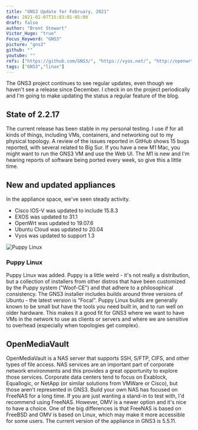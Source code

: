 ```yaml
---
title: "GNS3 Update for February, 2021"
date: 2021-02-07T15:03:01-05:00
draft: false
author: "Brent Stewart"
Victor_Hugo: "true"
Focus_Keyword: "GNS3"
picture: "gns3"
github: ""
youtube: ""
refs: ["https://github.com/GNS3/", "https://vyos.net/", "http://openwrt.org","http://puppylinux.com/" ]
tags: ["GNS3","linux"]
---
```


The GNS3 project continues to see regular updates, even though we haven't see a release since December.  I check in on the project periodically and I'm going to make updating the status a regular feature of the blog.

## State of 2.2.17
The current release has been stable in my personal testing.  I use if for all kinds of things, including VMs, containers, and networking out to my physical topology.  A review of the issues reported in GitHub shows 15 bugs reported, with several related to Big Sur.  If you have a new M1 Mac, you might want to run the GNS3 VM and use the Web UI.  The M1 is new and I'm hearing reports of software being ported every week, so give this a little time. 

## New and updated appliances

In the appliance space, we've seen steady activity.

* Cisco IOS-V was updated to include 15.8.3
* EXOS was updated to 31.1
* OpenWrt was updated to 19.07.6
* Ubuntu Cloud was updated to 20.04
* Vyos was updated to support 1.3


![Puppy Linux](/fossadusk.jpg#floatsmallright)

### Puppy Linux
Puppy Linux was added.  Puppy is a little weird - it's not really a distribution, but a collection of installers from other distros that have been customized by the Puppy system ("Woof-CE") and that adhere to a philosophical consistency.  The GNS3 installer includes builds around three versions of Ubuntu - the latest version is "Focal".  Puppy Linux builds are generally known to be small but have the tools you need built in, and to run well on older hardware.  This makes it a good fit for GNS3 where we want to have VMs in the network to use as clients or servers and where we are sensitive to overhead (especially when topologies get complex).

## OpenMediaVault
OpenMediaVault is a NAS server that supports SSH, S/FTP, CIFS, and other types of file access.  NAS services are an important part of corporate network environments and this provides a great opportunity to explore those services.  Corporate data centers tend to focus on Exablock, Equallogic, or NetApp (or similar solutions from VMWare or Cisco), but those aren't represented in GNS3.  Build your own NAS has focused on FreeNAS for a long time.  If you are just wanting a stand-in to test with, I'd recommend using FreeNAS.  However, OMV is a newer option and it's nice to have a choice. One of the big differences is that FreeNAS is based on FreeBSD and OMV is based on Linux, which may make it more accessible for some users.  The current version of the appliance in GNS3 is 5.5.11.

